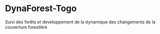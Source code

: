 # DynaForest-Togo
Suivi des forêts et developpement de la dynamique des changements de la couverture forestière
